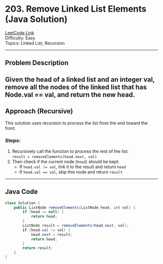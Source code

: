 # 203. Remove Linked List Elements (Java Solution)

[LeetCode Link](https://leetcode.com/problems/remove-linked-list-elements/)  
Difficulty: Easy  
Topics: Linked List, Recursion

---

## Problem Description

Given the head of a linked list and an integer val, 
remove all the nodes of the linked list that has Node.val == val, 
and return the new head.
---

## Approach (Recursive)

This solution uses recursion to process the list from the end toward the front.

### Steps:

1. Recursively call the function to process the rest of the list:  
   `result = removeElements(head.next, val)`
2. Then check if the current node (`head`) should be kept:
   - If `head.val != val`, link it to the result and return `head`
   - If `head.val == val`, skip this node and return `result`

---

## Java Code

```java
class Solution {
    public ListNode removeElements(ListNode head, int val) {
        if (head == null) {
            return head;
        }
        ListNode result = removeElements(head.next, val);
        if (head.val != val) {
            head.next = result;
            return head;
        }
        return result;
    }
}
